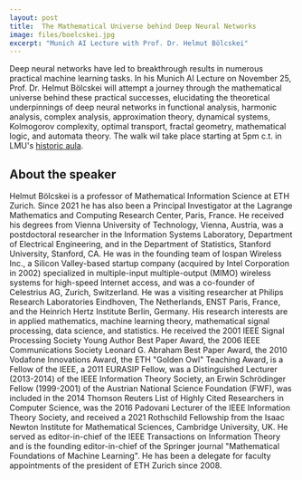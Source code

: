 ```yaml
---
layout: post
title:  The Mathematical Universe behind Deep Neural Networks
image: files/boelcskei.jpg
excerpt: "Munich AI Lecture with Prof. Dr. Helmut Bölcskei"
---
```


Deep neural networks have led to breakthrough results in numerous practical machine learning tasks. In his Munich AI Lecture on November 25, Prof. Dr. Helmut Bölcskei will attempt a journey through the mathematical universe behind these practical successes, elucidating the theoretical underpinnings of deep neural networks in functional analysis, harmonic analysis, complex analysis, approximation theory, dynamical systems, Kolmogorov complexity, optimal transport, fractal geometry, mathematical logic, and automata theory. The walk wil take place starting at 5pm c.t. in LMU's [historic aula](https://www.uni-ball.kunstwissenschaften.uni-muenchen.de/aula/index.html).

## About the speaker
Helmut Bölcskei is a professor of Mathematical Information Science at ETH Zurich. Since 2021 he has also been a Principal Investigator at the Lagrange Mathematics and Computing Research Center, Paris, France.
He received his degrees from Vienna University of Technology, Vienna, Austria, was a postdoctoral researcher in the Information Systems Laboratory, Department of Electrical Engineering, and in the Department of Statistics, Stanford University, Stanford, CA. He was in the founding team of Iospan Wireless Inc., a Silicon Valley-based startup company (acquired by Intel Corporation in 2002) specialized in multiple-input multiple-output (MIMO) wireless systems for high-speed Internet access, and was a co-founder of Celestrius AG, Zurich, Switzerland. He was a visiting researcher at Philips Research Laboratories Eindhoven, The Netherlands, ENST Paris, France, and the Heinrich Hertz Institute Berlin, Germany. His research interests are in applied mathematics, machine learning theory, mathematical signal processing, data science, and statistics.
He received the 2001 IEEE Signal Processing Society Young Author Best Paper Award, the 2006 IEEE Communications Society Leonard G. Abraham Best Paper Award, the 2010 Vodafone Innovations Award, the ETH "Golden Owl" Teaching Award, is a Fellow of the IEEE, a 2011 EURASIP Fellow, was a Distinguished Lecturer (2013-2014) of the IEEE Information Theory Society, an Erwin Schrödinger Fellow (1999-2001) of the Austrian National Science Foundation (FWF), was included in the 2014 Thomson Reuters List of Highly Cited Researchers in Computer Science, was the 2016 Padovani Lecturer of the IEEE Information Theory Society, and received a 2021 Rothschild Fellowship from the Isaac Newton Institute for Mathematical Sciences, Cambridge University, UK. He served as editor-in-chief of the IEEE Transactions on Information Theory and is the founding editor-in-chief of the Springer journal "Mathematical Foundations of Machine Learning". He has been a delegate for faculty appointments of the president of ETH Zurich since 2008.
